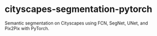 # cityscapes-segmentation-pytorch
Semantic segmentation on Cityscapes using FCN, SegNet, UNet, and Pix2Pix with PyTorch.
